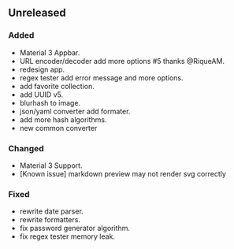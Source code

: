 ## Unreleased
### Added
- Material 3 Appbar.
- URL encoder/decoder add more options #5 thanks @RiqueAM.
- redesign app.
- regex tester add error message and more options.
- add favorite collection.
- add UUID v5.
- blurhash to image.
- json/yaml converter add formater.
- add more hash algorithms.
- new common converter

### Changed
- Material 3 Support.
- \[Known issue\] markdown preview may not render svg correctly

### Fixed
- rewrite date parser.
- rewrite formatters.
- fix password generator algorithm.
- fix regex tester memory leak.